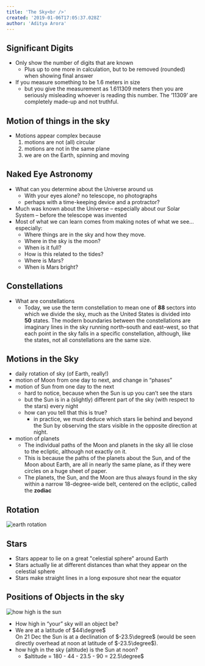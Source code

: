 ```yaml
---
title: 'The Sky<br />'
created: '2019-01-06T17:05:37.028Z'
author: 'Aditya Arora'
---
```


## Significant Digits

- Only show the number of digits that are known 
  - Plus up to one more in calculation, but to be removed (rounded) when showing final answer 
- If you measure something to be 1.6 meters in size
  - but you give the measurement as 1.611309 meters then you are seriously misleading whoever is reading this number.  The ‘11309’ are completely made-up and not truthful.
  
  
## Motion of things in the sky
- Motions appear complex because
  1. motions are not (all) circular 
  2. motions are not in the same plane 
  3. we are on the Earth, spinning and moving


## Naked Eye Astronomy
- What can you determine about the Universe around us
  - With your eyes alone?  no telescope, no photographs
  - perhaps with a time-keeping device and a protractor? 
- Much was known about the Universe – especially
about our Solar System – before the telescope was
invented
- Most of what we can learn comes from making notes
of what we see... especially: 
  - Where things are in the sky and how they move. 
  - Where in the sky is the moon?
  - When is it full?  
  - How is this related to the tides? 
  - Where is Mars?
  - When is Mars bright? 
  
## Constellations
- What are constellations
  - Today, we use the term constellation to mean one of **88** sectors into which we divide the sky, much as the United States is divided into **50** states. The modern boundaries between the constellations are imaginary lines in the sky running north–south and east–west, so that each point in the sky falls in a specific constellation, although, like the states, not all constellations are the same size.

##  Motions in the Sky
- daily rotation of sky (of Earth, really!)
- motion of Moon from one day to next, and
change in “phases”
- motion of Sun from one day to the next
  - hard to notice, because when the Sun is up you can’t see the stars
  - but the Sun is in a (slightly) different part of the sky (with respect to the stars) every night
  - how can you tell that this is true?
    - in practice, we must deduce which stars lie behind and beyond the Sun by observing the stars visible in the opposite direction at night.
- motion of planets
  - The individual paths of the Moon and planets in the sky all lie close to the ecliptic, although not exactly on it. 
  - This is because the paths of the planets about the Sun, and of the Moon about Earth, are all in nearly the same plane, as if they were circles on a huge sheet of paper. 
  - The planets, the Sun, and the Moon are thus always found in the sky within a narrow 18-degree-wide belt, centered on the ecliptic, called the **zodiac**

## Rotation
![earth rotation](../../attachments/L01_earth_rotation.png) 

## Stars
-  Stars appear to lie on a great "celestial sphere" around Earth
- Stars actually lie at different distances than what they appear on the celestial sphere
- Stars make straight lines in a long exposure shot near the equator

## Positions of Objects in the sky

![how high is the sun](../../attachments/L01_how_high_is_the_sun.png)

- How high in “your” sky will an object be?
- We are at a latitude of $44\degree$\
On 21 Dec the Sun is at a declination of $-23.5\degree$ (would
 be seen directly overhead at noon at latitude of $-23.5\degree$).
- how high in the sky (altitude) is the Sun at noon?
  - $altitude = 180 - 44 - 23.5 - 90 = 22.5\degree$
